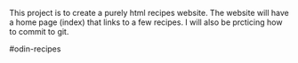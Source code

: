 This project is to create a purely html recipes website. 
The website will have a home page (index) that links to a few recipes.
I will also be prcticing how to commit to git.

#odin-recipes
